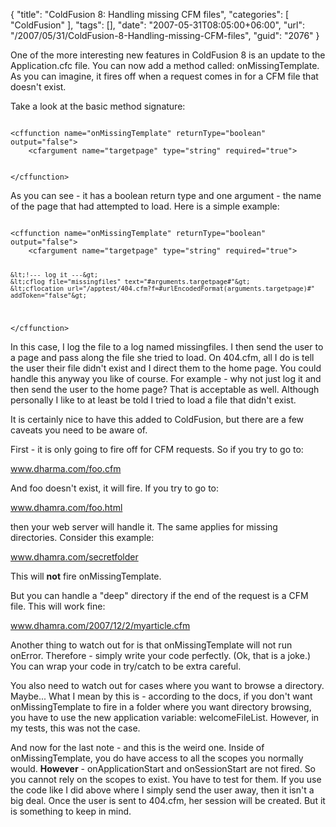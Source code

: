 {
	"title": "ColdFusion 8: Handling missing CFM files",
	"categories": [
		"ColdFusion"
	],
	"tags": [],
	"date": "2007-05-31T08:05:00+06:00",
	"url": "/2007/05/31/ColdFusion-8-Handling-missing-CFM-files",
	"guid": "2076"
}

One of the more interesting new features in ColdFusion 8 is an update to the Application.cfc file. You can now add a method called: onMissingTemplate. As you can imagine, it fires off when a request comes in for a CFM file that doesn't exist.
<!--more-->
Take a look at the basic method signature:

<code>
&lt;cffunction name="onMissingTemplate" returnType="boolean" output="false"&gt;
	&lt;cfargument name="targetpage" type="string" required="true"&gt;
	
	
&lt;/cffunction&gt;
</code>

As you can see - it has a boolean return type and one argument - the name of the page that had attempted to load. Here is a simple example:

<code>
&lt;cffunction name="onMissingTemplate" returnType="boolean" output="false"&gt;
	&lt;cfargument name="targetpage" type="string" required="true"&gt;
	
	&lt;!--- log it ---&gt;
	&lt;cflog file="missingfiles" text="#arguments.targetpage#"&gt;
	&lt;cflocation url="/apptest/404.cfm?f=#urlEncodedFormat(arguments.targetpage)#" addToken="false"&gt;
	
&lt;/cffunction&gt;
</code>

In this case, I log the file to a log named missingfiles. I then send the user to a page and pass along the file she tried to load. On 404.cfm, all I do is tell the user their file didn't exist and I direct them to the home page. You could handle this anyway you like of course. For example - why not just log it and then send the user to the home page? That is acceptable as well. Although personally I like to at least be told I tried to load a file that didn't exist.

It is certainly nice to have this added to ColdFusion, but there are a few caveats you need to be aware of. 

First - it is only going to fire off for CFM requests. So if you try to go to:

www.dharma.com/foo.cfm

And foo doesn't exist, it will fire. If you try to go to:

www.dhamra.com/foo.html

then your web server will handle it. The same applies for missing directories. Consider this example:

www.dhamra.com/secretfolder

This will <b>not</b> fire onMissingTemplate.

But you can handle a "deep" directory if the end of the request is a CFM file. This will work fine:

www.dhamra.com/2007/12/2/myarticle.cfm

Another thing to watch out for is that onMissingTemplate will not run onError. Therefore - simply write your code perfectly. (Ok, that is a joke.) You can wrap your code in try/catch to be extra careful. 

You also need to watch out for cases where you want to browse a directory. Maybe... What I mean by this is - according to the docs, if you don't want onMissingTemplate to fire in a folder where you want directory browsing, you have to use the new application variable: welcomeFileList. However, in my tests, this was not the case. 

And now for the last note - and this is the weird one. Inside of onMissingTemplate, you do have access to all the scopes you normally would. <b>However</b> - onApplicationStart and onSessionStart are not fired. So you cannot rely on the scopes to exist. You have to test for them. If you use the code like I did above where I simply send the user away, then it isn't a big deal. Once the user is sent to 404.cfm, her session will be created. But it is something to keep in mind.